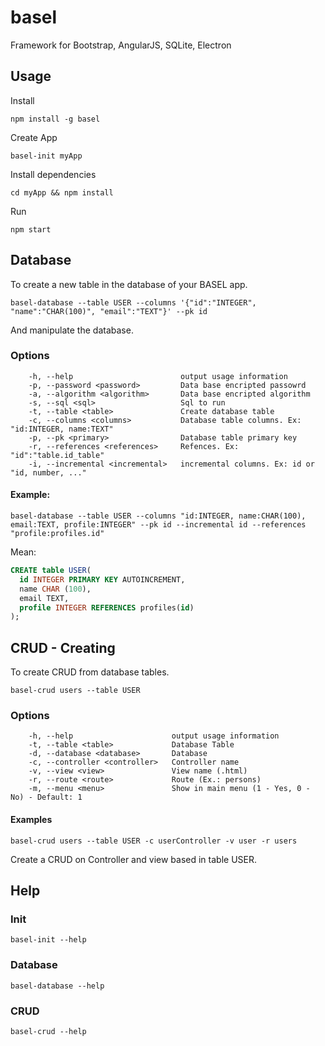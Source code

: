 # basel
Framework for Bootstrap, AngularJS, SQLite, Electron

## Usage
Install
```shell
npm install -g basel
```

Create App
```shell
basel-init myApp
```

Install dependencies
```shell
cd myApp && npm install
```

Run
```shell
npm start
```

## Database
To create a new table in the database of your BASEL app. 
```shell
basel-database --table USER --columns '{"id":"INTEGER", "name":"CHAR(100)", "email":"TEXT"}' --pk id
```
And manipulate the database.

### Options
```shel
    -h, --help                        output usage information
    -p, --password <password>         Data base encripted passowrd
    -a, --algorithm <algorithm>       Data base encripted algorithm
    -s, --sql <sql>                   Sql to run
    -t, --table <table>               Create database table
    -c, --columns <columns>           Database table columns. Ex: "id:INTEGER, name:TEXT"
    -p, --pk <primary>                Database table primary key
    -r, --references <references>     Refences. Ex: "id":"table.id_table"
    -i, --incremental <incremental>   incremental columns. Ex: id or "id, number, ..."
```

#### Example:
```shell
basel-database --table USER --columns "id:INTEGER, name:CHAR(100), email:TEXT, profile:INTEGER" --pk id --incremental id --references "profile:profiles.id"
```
Mean:
```sql
CREATE table USER(
  id INTEGER PRIMARY KEY AUTOINCREMENT,
  name CHAR (100),
  email TEXT,
  profile INTEGER REFERENCES profiles(id)
);
```

## CRUD - Creating
To create CRUD from database tables.
```shell
basel-crud users --table USER
```
### Options
```shell
    -h, --help                      output usage information
    -t, --table <table>             Database Table
    -d, --database <database>       Database
    -c, --controller <controller>   Controller name
    -v, --view <view>               View name (.html)
    -r, --route <route>             Route (Ex.: persons)
    -m, --menu <menu>               Show in main menu (1 - Yes, 0 - No) - Default: 1
```

#### Examples
```shell
basel-crud users --table USER -c userController -v user -r users
```
Create a CRUD on Controller and view based in table USER.


## Help

### Init
```shell
basel-init --help
```

### Database
```shell
basel-database --help
```
### CRUD
```shell
basel-crud --help
```
